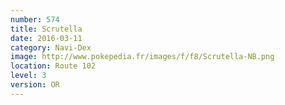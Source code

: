 ```yaml
---
number: 574
title: Scrutella
date: 2016-03-11
category: Navi-Dex
image: http://www.pokepedia.fr/images/f/f8/Scrutella-NB.png
location: Route 102
level: 3
version: OR
---
```

